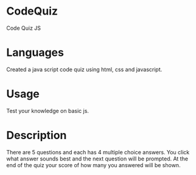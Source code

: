 # CodeQuiz
Code Quiz JS

# Languages
Created a java script code quiz using html, css and javascript.

# Usage
Test your knowledge on basic js.

# Description
There are 5 questions and each has 4 multiple choice answers. You click what answer sounds best and the next question will be prompted. At the end of the quiz your score of how many you answered will be shown. 

